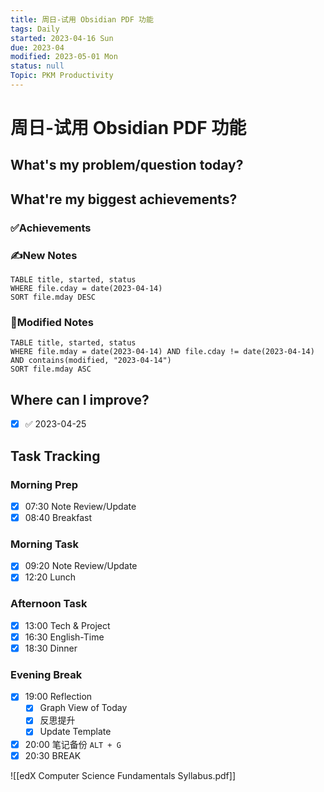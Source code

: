 ```yaml
---
title: 周日-试用 Obsidian PDF 功能
tags: Daily
started: 2023-04-16 Sun
due: 2023-04
modified: 2023-05-01 Mon
status: null
Topic: PKM Productivity
---
```

# 周日-试用 Obsidian PDF 功能
## What's my problem/question today?

## What're my biggest achievements?
### ✅Achievements

### ✍️New Notes

```dataview
TABLE title, started, status
WHERE file.cday = date(2023-04-14)
SORT file.mday DESC
```

### 📝Modified Notes

```dataview
TABLE title, started, status
WHERE file.mday = date(2023-04-14) AND file.cday != date(2023-04-14) AND contains(modified, "2023-04-14")
SORT file.mday ASC
```

## Where can I improve?
- [x] ✅ 2023-04-25
## Task Tracking
### Morning Prep
- [x] 07:30 Note Review/Update
- [x] 08:40 Breakfast
### Morning Task
- [x] 09:20 Note Review/Update
- [x] 12:20 Lunch
### Afternoon Task
- [x] 13:00 Tech & Project
- [x] 16:30 English-Time
- [x] 18:30 Dinner
### Evening Break
- [x] 19:00 Reflection
	- [x] Graph View of Today
	- [x] 反思提升
	- [x] Update Template 
- [x] 20:00 笔记备份 `ALT + G`
- [x] 20:30 BREAK

![[edX Computer Science Fundamentals Syllabus.pdf]]